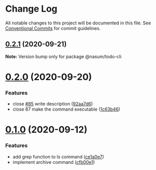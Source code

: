 # Change Log

All notable changes to this project will be documented in this file.
See [Conventional Commits](https://conventionalcommits.org) for commit guidelines.

## [0.2.1](https://github.com/nasum/todo-tools/compare/v0.2.0...v0.2.1) (2020-09-21)

**Note:** Version bump only for package @nasum/todo-cli





# [0.2.0](https://github.com/nasum/todo-tools/compare/v0.1.0...v0.2.0) (2020-09-20)


### Features

* close [#85](https://github.com/nasum/todo-tools/issues/85) write description ([92aa7d6](https://github.com/nasum/todo-tools/commit/92aa7d6f5048a0265b74ec2874a7a26f651b420a))
* close 87 make the command executable ([1c63b46](https://github.com/nasum/todo-tools/commit/1c63b466910ac5f3587c9bd58ada33b82ada1110))





# [0.1.0](https://github.com/nasum/todo-tools/compare/v0.0.25...v0.1.0) (2020-09-12)


### Features

* add grep function to ls command ([ce1a0e7](https://github.com/nasum/todo-tools/commit/ce1a0e7916936a4818520aa7c98ff2a5960f036e))
* implement archive command ([cfb00e1](https://github.com/nasum/todo-tools/commit/cfb00e17b251fed83103615f04f7a85013c1d817))
